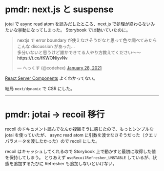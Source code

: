# pmdr: next.js と suspense

jotai で async read atom を読みだしたところ、next.js で処理が終わらないみたいな挙動になってしまった。
Storybook では動いていたのに。

<blockquote class="twitter-tweet"><p lang="ja" dir="ltr">nextjs で error boundary が使えなさそうだなと思って色々調べてみたらこんな discussion があった...<br>多分いないと思うけど誰かできてる人やり方教えてください〜〜<a href="https://t.co/fKWONiyvNv">https://t.co/fKWONiyvNv</a></p>&mdash; へっくす (@codehex) <a href="https://twitter.com/codehex/status/1354679596910710786?ref_src=twsrc%5Etfw">January 28, 2021</a></blockquote> <script async src="https://platform.twitter.com/widgets.js" charset="utf-8"></script>

[React Server Components](https://nextjs.org/docs/advanced-features/react-18/server-components) よくわかってない。

結局 `next/dynamic` で CSR にした。

---

# pmdr: jotai → recoil 移行

recoil のドキュメント読んでなんか複雑そうに感じたので、もっとシンプルな jotai を使っていたが、
async read atom に引数を渡せなさそうだった（クエリパラメータを渡したかった）ので recoil にした。

recoil はキャッシュしてくれるので Storybook 上で動かすと最初に取得した値を保持してしまう。
とりあえず `useRecoilRefresher_UNSTABLE` しているが、状態を追加するたびに Refresher も追加しないといけない。
